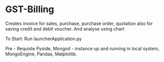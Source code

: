 # GST-Billing
Creates invoice for sales, purchase, purchase order, quotation also for saving credit and debit voucher. And analyse using chart

To Start:
  Run launcherApplication.py
  
Pre - Requiste
  Pyside,
  Mongod - instance up and running in local system,
  MongoEngine,
  Pandas,
  Matplotlib.
